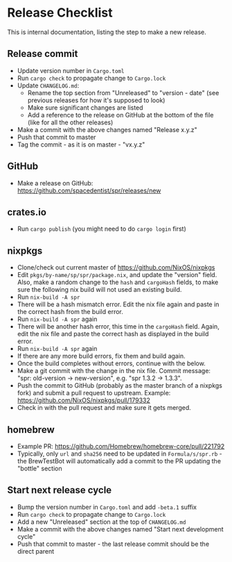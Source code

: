 # Release Checklist

This is internal documentation, listing the step to make a new release.

## Release commit

* Update version number in `Cargo.toml`
* Run `cargo check` to propagate change to `Cargo.lock`
* Update `CHANGELOG.md`:
  * Rename the top section from "Unreleased" to "version - date" (see previous releases for how it's supposed to look)
  * Make sure significant changes are listed
  * Add a reference to the release on GitHub at the bottom of the file (like for all the other releases)
* Make a commit with the above changes named "Release x.y.z"
* Push that commit to master
* Tag the commit - as it is on master - "vx.y.z"

## GitHub

* Make a release on GitHub: https://github.com/spacedentist/spr/releases/new

## crates.io

* Run `cargo publish` (you might need to do `cargo login` first)

## nixpkgs

* Clone/check out current master of https://github.com/NixOS/nixpkgs
* Edit `pkgs/by-name/sp/spr/package.nix`, and update the "version" field. Also, make a random change to the `hash` and `cargoHash` fields, to make sure the following nix build will not used an existing build.
* Run `nix-build -A spr`
* There will be a hash mismatch error. Edit the nix file again and paste in the correct hash from the build error.
* Run `nix-build -A spr` again
* There will be another hash error, this time in the `cargoHash` field. Again, edit the nix file and paste the correct hash as displayed in the build error.
* Run `nix-build -A spr` again
* If there are any more build errors, fix them and build again.
* Once the build completes without errors, continue with the below.
* Make a git commit with the change in the nix file. Commit message: "spr: old-version -> new-version", e.g. "spr 1.3.2 -> 1.3.3".
* Push the commit to GitHub (probably as the master branch of a nixpkgs fork) and submit a pull request to upstream. Example: https://github.com/NixOS/nixpkgs/pull/179332
* Check in with the pull request and make sure it gets merged.

## homebrew

* Example PR: https://github.com/Homebrew/homebrew-core/pull/221792
* Typically, only `url` and `sha256` need to be updated in `Formula/s/spr.rb` - the BrewTestBot will automatically add a commit to the PR updating the "bottle" section

## Start next release cycle

* Bump the version number in `Cargo.toml` and add `-beta.1` suffix
* Run `cargo check` to propagate change to `Cargo.lock`
* Add a new "Unreleased" section at the top of `CHANGELOG.md`
* Make a commit with the above changes named "Start next development cycle"
* Push that commit to master - the last release commit should be the direct parent


